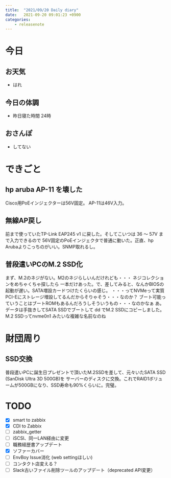 ```yaml
---
title:  "2021/09/20 Daily diary"
date:   2021-09-20 09:01:23 +0900
categories:
	- releasenote
---
```

# 今日

## お天気

* はれ

## 今日の体調

* 昨日寝た時間 24時

## おさんぽ

* してない

# できごと

## hp aruba AP-11 を壊した

Cisco用PoEインジェクターは56V固定。 AP-11は46V入力。

## 無線AP戻し

前まで使っていたTP-Link EAP245 v1 に戻した。そしてこいつは 36 〜 57V まで入力できるので
56V固定のPoEインジェクタで普通に動いた。正直、hp Arubaよりこっちのがいい。SNMP取れるし。

## 普段遣いPCのM.2 SSD化

まず、M.2のネジがない。M2のネジらしいんだけれども・・・ ネジコレクションをめちゃくちゃ探したら
一本だけあった。で、差してみると、なんかBIOSの起動が遅い。SATA増設カードつけたくらいの感じ。
・・・ってNVMeって実質PCI-Eにストレージ増設してるんだからそりゃそう・・・なのか？
ブート可能っていうことはブートROMもあるんだろうしそういうもの・・・なのかなぁ
あ。データは手抜きしてSATA SSDでブートして dd でM.2 SSDにコピーしました。 
M.2 SSDってnvme0n1 みたいな複雑な名前なのね

# 財団周り

## SSD交換

普段遣いPCに誕生日プレゼントで頂いたM.2SSDを差して、元々いたSATA SSD (SanDisk Ultra 3D 500GB)を
サーバーのディスクに交換。これでRAID1ボリュームが500GBになり、SSD寿命も90%くらいに。完璧。

# TODO 

- [x] smart to zabbix
- [x] CDI to Zabbix
- [ ] zabbix_getter
- [ ] iSCSI、同一LAN経由に変更
- [ ] 職務経歴書アップデート
- [x] ソファーカバー
- [ ] EnvBoy Issue消化 (web settingほしい)
- [ ] コンタクト店変える？
- [ ] Slack古いファイル削除ツールのアップデート（deprecated API変更）
